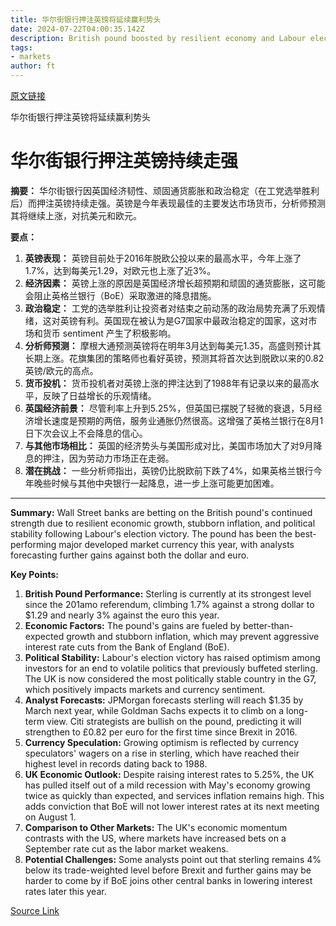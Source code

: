 ```yaml
---
title: 华尔街银行押注英镑将延续赢利势头
date: 2024-07-22T04:00:35.142Z
description: British pound boosted by resilient economy and Labour election landslide
tags: 
- markets
author: ft
---
```


[原文链接](https://ft.com/content/16e93905-8bcb-4155-9211-39a2c8796374)

华尔街银行押注英镑将延续赢利势头

# 华尔街银行押注英镑持续走强

**摘要：** 华尔街银行因英国经济韧性、顽固通货膨胀和政治稳定（在工党选举胜利后）而押注英镑持续走强。英镑是今年表现最佳的主要发达市场货币，分析师预测其将继续上涨，对抗美元和欧元。

**要点：**

1. **英镑表现：** 英镑目前处于2016年脱欧公投以来的最高水平，今年上涨了1.7%，达到每美元1.29，对欧元也上涨了近3%。
2. **经济因素：** 英镑上涨的原因是英国经济增长超预期和顽固的通货膨胀，这可能会阻止英格兰银行（BoE）采取激进的降息措施。
3. **政治稳定：** 工党的选举胜利让投资者对结束之前动荡的政治局势充满了乐观情绪，这对英镑有利。英国现在被认为是G7国家中最政治稳定的国家，这对市场和货币 sentiment 产生了积极影响。
4. **分析师预测：** 摩根大通预测英镑将在明年3月达到每美元1.35，高盛则预计其长期上涨。花旗集团的策略师也看好英镑，预测其将首次达到脱欧以来的0.82英镑/欧元的高点。
5. **货币投机：** 货币投机者对英镑上涨的押注达到了1988年有记录以来的最高水平，反映了日益增长的乐观情绪。
6. **英国经济前景：** 尽管利率上升到5.25%，但英国已摆脱了轻微的衰退，5月经济增长速度是预期的两倍，服务业通胀仍然很高。这增强了英格兰银行在8月1日下次会议上不会降息的信心。
7. **与其他市场相比：** 英国的经济势头与美国形成对比，美国市场加大了对9月降息的押注，因为劳动力市场正在走弱。
8. **潜在挑战：** 一些分析师指出，英镑仍比脱欧前下跌了4%，如果英格兰银行今年晚些时候与其他中央银行一起降息，进一步上涨可能更加困难。

---

 **Summary:** Wall Street banks are betting on the British pound's continued strength due to resilient economic growth, stubborn inflation, and political stability following Labour's election victory. The pound has been the best-performing major developed market currency this year, with analysts forecasting further gains against both the dollar and euro.

**Key Points:**
1. **British Pound Performance:** Sterling is currently at its strongest level since the 201amo referendum, climbing 1.7% against a strong dollar to $1.29 and nearly 3% against the euro this year.
2. **Economic Factors:** The pound's gains are fueled by better-than-expected growth and stubborn inflation, which may prevent aggressive interest rate cuts from the Bank of England (BoE).
3. **Political Stability:** Labour's election victory has raised optimism among investors for an end to volatile politics that previously buffeted sterling. The UK is now considered the most politically stable country in the G7, which positively impacts markets and currency sentiment.
4. **Analyst Forecasts:** JPMorgan forecasts sterling will reach $1.35 by March next year, while Goldman Sachs expects it to climb on a long-term view. Citi strategists are bullish on the pound, predicting it will strengthen to £0.82 per euro for the first time since Brexit in 2016.
5. **Currency Speculation:** Growing optimism is reflected by currency speculators' wagers on a rise in sterling, which have reached their highest level in records dating back to 1988.
6. **UK Economic Outlook:** Despite raising interest rates to 5.25%, the UK has pulled itself out of a mild recession with May's economy growing twice as quickly than expected, and services inflation remains high. This adds conviction that BoE will not lower interest rates at its next meeting on August 1.
7. **Comparison to Other Markets:** The UK's economic momentum contrasts with the US, where markets have increased bets on a September rate cut as the labor market weakens.
8. **Potential Challenges:** Some analysts point out that sterling remains 4% below its trade-weighted level before Brexit and further gains may be harder to come by if BoE joins other central banks in lowering interest rates later this year.

[Source Link](https://ft.com/content/16e93905-8bcb-4155-9211-39a2c8796374)

